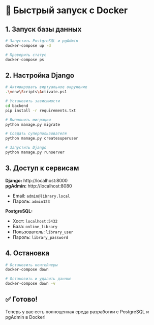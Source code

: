 # 🚀 Быстрый запуск с Docker

## 1. Запуск базы данных
```bash
# Запустить PostgreSQL и pgAdmin
docker-compose up -d

# Проверить статус
docker-compose ps
```

## 2. Настройка Django
```bash
# Активировать виртуальное окружение
.\venv\Scripts\Activate.ps1

# Установить зависимости
cd backend
pip install -r requirements.txt

# Выполнить миграции
python manage.py migrate

# Создать суперпользователя
python manage.py createsuperuser

# Запустить Django
python manage.py runserver
```

## 3. Доступ к сервисам

**Django:** http://localhost:8000  
**pgAdmin:** http://localhost:8080
- Email: `admin@library.local`
- Пароль: `admin123`

**PostgreSQL:**
- Хост: `localhost:5432`
- База: `online_library`
- Пользователь: `library_user`
- Пароль: `library_password`

## 4. Остановка
```bash
# Остановить контейнеры
docker-compose down

# Остановить и удалить данные
docker-compose down -v
```

## ✅ Готово!
Теперь у вас есть полноценная среда разработки с PostgreSQL и pgAdmin в Docker!
